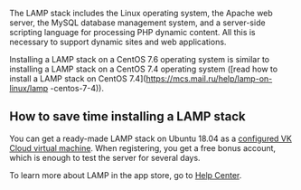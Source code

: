The LAMP stack includes the Linux operating system, the Apache web server, the MySQL database management system, and a server-side scripting language for processing PHP dynamic content. All this is necessary to support dynamic sites and web applications.

Installing a LAMP stack on a CentOS 7.6 operating system is similar to installing a LAMP stack on a CentOS 7.4 operating system ([read how to install a LAMP stack on CentOS 7.4](https://mcs.mail.ru/help/lamp-on-linux/lamp -centos-7-4)).

## How to save time installing a LAMP stack

You can get a ready-made LAMP stack on Ubuntu 18.04 as a [configured VK Cloud virtual machine](https://mcs.mail.ru/app/services/marketplace/). When registering, you get a free bonus account, which is enough to test the server for several days.

To learn more about LAMP in the app store, go to [Help Center](https://mcs.mail.ru/help/quick-start/-lamp-stack-apachephp).
